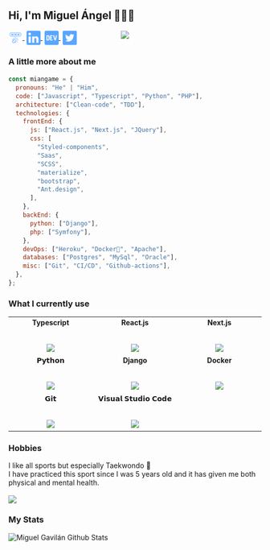 <style>
  .social-link:hover {
    text-decoration: none !important;
  }

  .social-link {
    margin-right: 4px;
  }
</style>

## Hi, I'm Miguel Ángel 👨🏽‍💻

<img align='right' src="https://user-images.githubusercontent.com/19331093/89010261-85710180-d30e-11ea-828f-c400ec53a40a.png" width="280">

<p>
   <a href="https://miguelgm.dev/" target="_blank" class="social-link">
    <img align="center" src="./img/url.png" alt="miangame" height="28px" width="28px" />
  </a>
  <a href="https://www.linkedin.com/in/miguel-%C3%A1ngel-gavil%C3%A1n-merino-111438138/" target="_blank" class="social-link">
    <img align="center" src="./img/linkedin.png" alt="miangame" height="28px" width="28px" />
  </a>
  <a href="https://dev.to/miangame" target="_blank" class="social-link">
    <img align="center" src="./img/dev.png" alt="miangame" height="28px" width="28px" />
  </a>
   <a href="https://twitter.com/miguel5gavilan/" target="_blank" class="social-link">
    <img align="center" src="./img/twitter.png" alt="miangame" height="28px" width="28px" />
  </a>
</p>

### A little more about me

```js
const miangame = {
  pronouns: "He" | "Him",
  code: ["Javascript", "Typescript", "Python", "PHP"],
  architecture: ["Clean-code", "TDD"],
  technologies: {
    frontEnd: {
      js: ["React.js", "Next.js", "JQuery"],
      css: [
        "Styled-components",
        "Saas",
        "SCSS",
        "materialize",
        "bootstrap",
        "Ant.design",
      ],
    },
    backEnd: {
      python: ["Django"],
      php: ["Symfony"],
    },
    devOps: ["Heroku", "Docker🐳", "Apache"],
    databases: ["Postgres", "MySql", "Oracle"],
    misc: ["Git", "CI/CD", "Github-actions"],
  },
};
```

### What I currently use

<table>
  <tbody>
    <tr valign="top">
      <td width="25%" align="center">
          <span><b>Typescript</b></span><br><br><br>
        <img height="64px" src="https://cdn.svgporn.com/logos/typescript-icon.svg">
      </td>
      <td width="25%" align="center">
          <span><b>React.js</b></span><br><br><br>
        <img height="64px" src="https://cdn.svgporn.com/logos/react.svg">
      </td>
      <td width="25%" align="center">
          <span><b>Next.js</b></span><br><br><br>
         <img height="64px" src="https://cdn.svgporn.com/logos/nextjs.svg">
      </td>
      </tr>
      <tr valign="top">
         <td width="25%" align="center">
           <span>𝗣𝘆𝘁𝗵𝗼𝗻</span><br><br><br>
           <img height="64px" src="https://cdn.svgporn.com/logos/python.svg">
         </td>
         <td width="25%" align="center">
           <span><b>Django</b></span><br><br><br>
           <img height="64px" src="https://cdn.svgporn.com/logos/django.svg">
         </td>
         <td width="25%" align="center">
           <span><b>Docker</b></span><br><br><br>
           <img height="64px" src="https://cdn.svgporn.com/logos/docker.svg">
         </td>
    </tr>
    <tr valign="top">
      <td width="25%" align="center">
        <span>𝗚𝗶𝘁</span><br><br><br>
        <img height="64px" src="https://cdn.svgporn.com/logos/git-icon.svg">
      </td>
      <td width="25%" align="center">
        <span>𝗩𝗶𝘀𝘂𝗮𝗹 𝗦𝘁𝘂𝗱𝗶𝗼 𝗖𝗼𝗱𝗲</span><br><br><br>
        <img height="64px" src="https://cdn.svgporn.com/logos/visual-studio-code.svg">
      </td>
    </tr>
  </tbody>
</table>

### Hobbies

<p>I like all sports but especially Taekwondo 🥋
<br/>
I have practiced this sport since I was 5 years old and it has given me both physical and mental health.</p>
<img align="center" src="https://reygif.com/media/taekwondo-15183.gif" width="300">

### My Stats

![Miguel Gavilán Github Stats](https://github-readme-stats.vercel.app/api?username=miangame&show_icons=true&hide_border=true&hide=issues&count_private=true)
